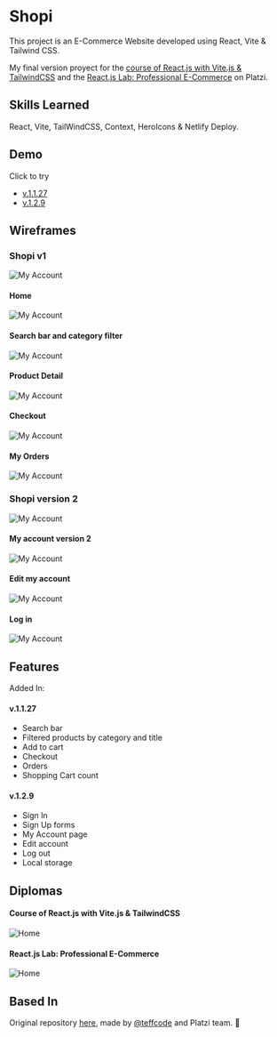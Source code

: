 
# Shopi

This project is an E-Commerce Website developed using React, Vite & Tailwind CSS. 

My final version proyect for the [course of React.js with Vite.js & TailwindCSS](https://platzi.com/cursos/react-vite-tailwindcss/) and the [React.js Lab: Professional E-Commerce](https://platzi.com/cursos/laboratorio-react/) on Platzi.


## Skills Learned

React, Vite, TailWindCSS, Context, HeroIcons & Netlify Deploy.


## Demo

Click to try
- [v.1.1.27](https://melodic-cassata-3d3250.netlify.app/)
- [v.1.2.9](https://shopi-react-vite-tailwindcss.netlify.app/sign-in)


## Wireframes

### Shopi v1
![My Account](https://i.imgur.com/vbfRlQC.png)

#### Home
![My Account](https://i.imgur.com/GaRLW35.png)

#### Search bar and category filter
![My Account](https://i.imgur.com/PUb8PFc.png)

#### Product Detail
![My Account](https://i.imgur.com/x4ZiaQR.png)

#### Checkout
![My Account](https://i.imgur.com/lMrNGUw.png)

#### My Orders
![My Account](https://i.imgur.com/6VNIEHM.png)

### Shopi version 2
![My Account](https://i.imgur.com/mrvQ3Vr.png)

#### My account version 2
![My Account](https://i.imgur.com/3JScFug.png)

#### Edit my account
![My Account](https://i.imgur.com/HptPcM7.png)

#### Log in
![My Account](https://i.imgur.com/0lCvk36.png)


## Features

Added In:

#### v.1.1.27
- Search bar
- Filtered products by category and title
- Add to cart
- Checkout
- Orders
- Shopping Cart count

#### v.1.2.9
- Sign In 
- Sign Up forms 
- My Account page 
- Edit account 
- Log out 
- Local storage


## Diplomas

#### Course of React.js with Vite.js & TailwindCSS
![Home](https://i.imgur.com/dt0FQ5B.png)

#### React.js Lab: Professional E-Commerce
![Home](https://i.imgur.com/ojNpZbn.png)

## Based In

Original repository [here](https://github.com/platzi/curso-react-practico), made by [@teffcode](https://github.com/teffcode) and Platzi team. 💚
